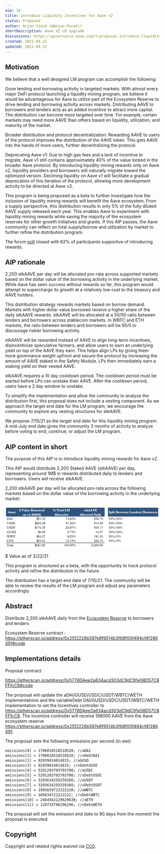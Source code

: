 ```yaml
---
aip: 16
title: introduce Liquidity Incentives for Aave v2
status: Proposed
author: Anjan Vinod (@Anjan-ParaFi)
shortDescription: Aave V2 LM upgrade
discussions: https://governance.aave.com/t/proposal-introduce-liquidity-incentives-for-aave-v2/2340/27
created: 2021-04-22
updated: 2021-04-22
---
```


## Motivation

We believe that a well designed LM program can accomplish the following:

Grow lending and borrowing activity in targeted markets: With almost every major DeFi protocol launching a liquidity mining program, we believe it would be advantageous for Aave to utilize part of the Ecosystem Reserve to drive lending and borrowing activity across markets. Distributing AAVE to borrowers and lenders acts as an added incentive to attract more capital. The distribution can become more targeted over time. For example, certain markets may need more AAVE than others based on liquidity, utilization, and maturity of the market.

Broader distribution and protocol decentralization: Rewarding AAVE to users of the protocol improves the distribution of the AAVE token. This gets AAVE into the hands of more users, further decentralizing the protocol.

Deprecating Aave v1: Due to high gas fees and a lack of incentive to migrate, Aave v1 still contains approximately 40% of the value locked in the broader Aave protocol. By introducing liquidity mining rewards only on Aave v2, liquidity providers and borrowers will naturally migrate toward the optimized version. Declining liquidity on Aave v1 will facilitate a gradual deprecation of this iteration of the protocol, allowing more development activity to be directed at Aave v2.

This program is being proposed as a beta to further investigate how the inclusion of liquidity mining rewards will benefit the Aave ecosystem. From a supply perspective, this distribution results in only 5% of the fully diluted AAVE supply released each year. This enables Aave to experiment with liquidity mining rewards while saving the majority of the ecosystem reserves for other growth initiatives and grants. If this AIP passes, the Aave community can reflect on total supply/borrow and utilization by market to further refine the distribution program.

The forum [poll](https://governance.aave.com/t/proposal-introduce-liquidity-incentives-for-aave-v2/2340/27) closed with 62% of participants supportive of introducing rewards.

## AIP rationale

2,200 stkAAVE per day will be allocated pro-rata across supported markets based on the dollar value of the borrowing activity in the underlying market. While Aave has seen success without rewards so far, this program would attempt to supercharge its growth at a relatively low cost to the treasury and AAVE holders.

This distribution strategy rewards markets based on borrow demand. Markets with higher dollar value borrowed receive a higher share of the daily stkAAVE rewards. stkAAVE will be allocated at a 50/50 ratio between lenders and borrowers across stablecoin markets. In WBTC and ETH markets, the ratio between lenders and borrowers will be 95/5 to discourage riskier borrowing activity.

stkAAVE will be rewarded instead of AAVE to align long-term incentives, disincentivize speculative farmers, and allow users to earn an underlying yield on top of the AAVE they earn. This helps align LPs by giving them more governance weight upfront and secure the protocol by increasing the amount of AAVE staked in the Safety Module. LPs then immediately earn a staking yield on their vested AAVE.

stkAAVE requires a 10 day cooldown period. The cooldown period must be started before LPs can unstake their AAVE. After the cooldown period, users have a 2 day window to unstake.

To simplify the implementation and allow the community to analyze the distribution first, this proposal does not include a vesting component. As we approach the target end date for the LM program, we encourage the community to explore any vesting structures for stkAAVE.

We propose 7/15/21 as the target end date for this liquidity mining program. A mid-July end date gives the community 3 months of activity to analyze before voting to end, continue, or adjust the LM program.


## AIP content in short

The purpose of this AIP is to introduce liquidity mining rewards for Aave v2.

This AIP would distribute 2,200 Staked AAVE (stkAAVE) per day, representing around 1M$ in rewards distributed daily to lenders and borrowers. Users will receive stkAAVE.

2,200 stkAAVE per day will be allocated pro-rata across the following markets based on the dollar value of the borrowing activity in the underlying market:

![Aave](https://raw.githubusercontent.com/aave/aip/Pending-AIPs/content/assets/AIP-16/aip16-img.png)


$ Value as of 3/22/21

This program is structured as a beta, with the opportunity to track protocol activity and refine the distribution in the future.

The distribution has a target end date of 7/15/21. The community will be able to review the results of the LM program and adjust any parameters accordingly.

## Abstract

Distribute 2,200 stkAAVE daily from the [Ecosystem Reserve](https://docs.aave.com/aavenomics/incentives-policy-and-aave-reserve) to borrowers and lenders

Ecosystem Reserve contract : https://etherscan.io/address/0x25f2226b597e8f9514b3f68f00f494cf4f286491#code

## Implementations details

Proposal contract:

https://etherscan.io/address/0x5778DAee2a634acd303dC9dC91e58D57C8FFfcC8#code

The proposal will update the aDAI/GUSD/USDC/USDT/WBTC/WETH implementations and the variableDebt DAI/GUSD/USDC/USDT/WBTC/WETH implementation to set the Incentives controller to https://etherscan.io/address/0x5778DAee2a634acd303dC9dC91e58D57C8FFfcC8. The incentive controller will receive 198000 AAVE from the Aave ecosystem reserve https://etherscan.io/address/0x25f2226b597e8f9514b3f68f00f494cf4f286491. 

The proposal sets the following emissions per second (in wei):

    emissions[0] = 1706018518518520; //aDAI
    emissions[1] = 1706018518518520; //vDebtDAI
    emissions[2] = 92939814814815; //aGUSD
    emissions[3] = 92939814814815; //vDebtGUSD
    emissions[4] = 5291203703703700; //aUSDC
    emissions[5] = 5291203703703700; //vDebtUSDC
    emissions[6] = 3293634259259260; //aUSDT
    emissions[7] = 3293634259259260; //vDebtUSDT
    emissions[8] = 1995659722222220; //aWBTC
    emissions[9] = 105034722222222; //vDebtWBTC
    emissions[10] = 2464942129629630; //aETH
    emissions[11] = 129733796296296; //vDebtWETH

The proposal will set the emission end date to 90 days from the moment the proposal is executed.

## Copyright

Copyright and related rights waived via [CC0](https://creativecommons.org/publicdomain/zero/1.0/).
